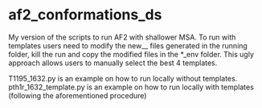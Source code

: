 # af2_conformations_ds
My version of the scripts to run AF2 with shallower MSA. To run with templates users need to modify the new__ files generated in the running folder, kill the run and copy the modified files in the *_env folder.
This ugly approach allows users to manually select the best 4 templates.

T1195_1632.py is an example on how to run locally without templates.
pth1r_1632_template.py is an example on how to run locally with templates (following the aforementioned procedure)
